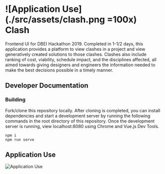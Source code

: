 # ![Application Use](./src/assets/clash.png =100x) Clash

Frontend UI for DBEI Hackathon 2019. Completed in 1-1/2 days, this application provides a platform to view clashes in a project and view generatively created solutions to those clashes. Clashes also include ranking of cost, viability, schedule impact, and the disciplines affected, all aimed towards giving designers and engineers the information needed to make the best decisions possible in a timely manner.

## Developer Documentation

### Building

Fork/clone this repository locally. After cloning is completed, you can install dependencies and start a development server by running the following commands in the root directory of this repository. Once the development server is running, view localhost:8080 using Chrome and Vue.js Dev Tools.

```
npm i
npm run serve
```

## Application Use

![Application Use](./public/assets/appuse.gif)
